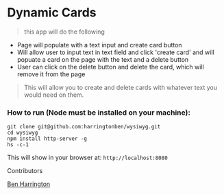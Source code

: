 # Dynamic Cards

> this app will do the following

* Page will populate with a text input and create card button
* Will allow user to input text in text field and click 'create card' and will popuate a card on the page with the text and a delete button
* User can click on the delete button and delete the card, which will remove it from the page

> This will allow you to create and delete cards with whatever text you would need on them.

### How to run (Node must be installed on your machine):

```
git clone git@github.com:harringtonben/wysiwyg.git
cd wysiwyg
npm install http-server -g
hs -c-1
```
This will show in your browser at: `http://localhost:8080`


Contributors

[Ben Harrington](https://github.com/harringtonben)